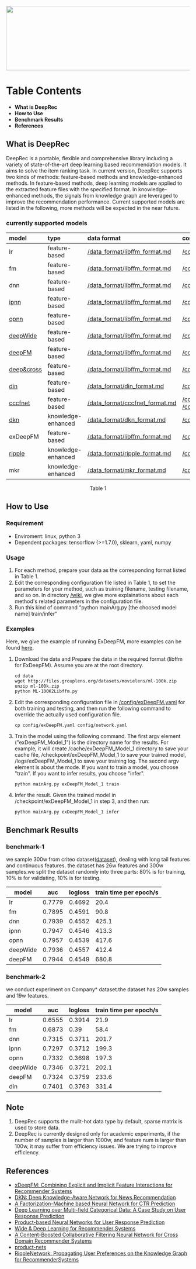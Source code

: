 <img src="https://s1.ax1x.com/2017/09/24/QzeaQ.png" width="509" height="176" />

# **Table Contents**
- **What is DeepRec** 
- **How to Use**
- **Benchmark Results**
- **References**

## **What is DeepRec**

DeepRec is a portable, flexible and comprehensive library including a variety of state-of-the-art deep learning based recommendation models. It aims to solve the item ranking task. In current version, DeepRec supports two kinds of methods: feature-based methods and knowledge-enhanced methods. In feature-based methods, deep learning models are applied to the extracted feature files with the specified format. In knowledge-enhanced methods, the signals from knowledge graph are leveraged to improve the recommendation performance. Current supported models are listed in the following, more methods will be expected in the near future. 

### **currently supported models**

model | type | data format | configuration example |
:---|:-----| :---|:------| 
lr | feature-based | [/data_format/libffm_format.md](https://github.com/zhfzhmsra/DeepRec/tree/master/data_format/libffm_format.md) | [/config/lr.yaml](https://github.com/zhfzhmsra/DeepRec/tree/master/config/lr.yaml) |
fm | feature-based | [/data_format/libffm_format.md](https://github.com/zhfzhmsra/DeepRec/tree/master/data_format/libffm_format.md) | [/config/fm.yaml](https://github.com/zhfzhmsra/DeepRec/tree/master/config/fm.yaml) |  
dnn | feature-based | [/data_format/libffm_format.md](https://github.com/zhfzhmsra/DeepRec/tree/master/data_format/libffm_format.md) | [/config/dnn.yaml](https://github.com/zhfzhmsra/DeepRec/tree/master/config/dnn.yaml) | 
[ipnn](https://arxiv.org/pdf/1611.00144.pdf) | feature-based | [/data_format/libffm_format.md](https://github.com/zhfzhmsra/DeepRec/tree/master/data_format/libffm_format.md) | [/config/ipnn.yaml](https://github.com/zhfzhmsra/DeepRec/tree/master/config/ipnn.yaml) | 
[opnn](https://arxiv.org/pdf/1611.00144.pdf) | feature-based | [/data_format/libffm_format.md](https://github.com/zhfzhmsra/DeepRec/tree/master/data_format/libffm_format.md) | [/config/opnn.yaml](https://github.com/zhfzhmsra/DeepRec/tree/master/config/opnn.yaml) | 
[deepWide](https://arxiv.org/abs/1606.07792) | feature-based | [/data_format/libffm_format.md](https://github.com/zhfzhmsra/DeepRec/tree/master/data_format/libffm_format.md) | [/config/deepWide.yaml](https://github.com/zhfzhmsra/DeepRec/tree/master/config/deepWide.yaml) |
[deepFM](https://arxiv.org/abs/1703.04247) | feature-based | [/data_format/libffm_format.md](https://github.com/zhfzhmsra/DeepRec/tree/master/data_format/libffm_format.md) | [/config/deepFM.yaml](https://github.com/zhfzhmsra/DeepRec/tree/master/config/deepFM.yaml) |
[deep&cross](https://arxiv.org/pdf/1708.05123.pdf) | feature-based |[/data_format/libffm_format.md](https://github.com/zhfzhmsra/DeepRec/tree/master/data_format/libffm_format.md) | [/config/deepcross.yaml](https://github.com/zhfzhmsra/DeepRec/tree/master/config/deepcross.yaml) |
[din](https://arxiv.org/pdf/1706.06978.pdf) | feature-based | [/data_format/din_format.md](https://github.com/zhfzhmsra/DeepRec/tree/master/data_format/din_format.md) | [/config/din.yaml](https://github.com/zhfzhmsra/DeepRec/tree/master/config/din.yaml) |
[cccfnet](https://dl.acm.org/citation.cfm?id=3054207) | feature-based | [/data_format/cccfnet_format.md](https://github.com/zhfzhmsra/DeepRec/tree/master/data_format/cccfnet_format.md) | [/config/cccfnet_classfy.yaml](https://github.com/zhfzhmsra/DeepRec/tree/master/config/cccfnet_classfy.yaml), [/config/cccfnet_regress.yaml](https://github.com/zhfzhmsra/DeepRec/tree/master/config/cccfnet_regress.yaml) |
[dkn](https://dl.acm.org/citation.cfm?doid=3178876.3186175) | knowledge-enhanced | [/data_format/dkn_format.md](https://github.com/zhfzhmsra/DeepRec/tree/master/data_format/dkn_format.md) | [/config/dkn.yaml](https://github.com/zhfzhmsra/DeepRec/tree/master/config/dkn.yaml) |
exDeepFM | feature-based | [/data_format/libffm_format.md](https://github.com/zhfzhmsra/DeepRec/tree/master/data_format/libffm_format.md) | [/config/exDeepFM.yaml](https://github.com/zhfzhmsra/DeepRec/tree/master/config/exDeepFM.yaml)  |
[ripple](https://arxiv.org/abs/1803.03467) | knowledge-enhanced | [/data_format/ripple_format.md](https://github.com/zhfzhmsra/DeepRec/tree/master/data_format/ripple_format.md) | [/config/ripple.yaml](https://github.com/zhfzhmsra/DeepRec/tree/master/config/ripple.yaml) |
mkr | knowledge-enhanced | [/data_format/mkr_format.md](https://github.com/zhfzhmsra/DeepRec/tree/master/data_format/mkr_format.md) | [/config/mkr.yaml](https://github.com/zhfzhmsra/DeepRec/tree/master/config/mkr.yaml) |

<div align="center">Table 1</div>

## **How to Use**

### **Requirement**
- Enviroment: linux, python 3 
- Dependent packages: tensorflow (>=1.7.0), sklearn, yaml, numpy 

### **Usage**
  1. For each method, prepare your data as the corresponding format listed in Table 1.
  2. Edit the corresponding configuration file listed in Table 1, to set the parameters for your method, such as training filename, testing filename, and so on. In directory [/wiki](https://github.com/zhfzhmsra/DeepRec/tree/master/wiki), we give more explainations about each method's related parameters in the configuration file.
  3. Run this kind of command "python mainArg.py [the choosed model name] train/infer"

### **Examples**  
Here, we give the example of running ExDeepFM, more examples can be found [here](https://github.com/zhfzhmsra/DeepRec/tree/master/example/).

  1. Download the data and Prepare the data in the required format (libffm for ExDeepFM). Assume you are at the root directory.
       ```
       cd data
       wget http://files.grouplens.org/datasets/movielens/ml-100k.zip
       unzip ml-100k.zip
       python ML-100K2Libffm.py
       ```
  2. Edit the corresponding configuration file in [/config/exDeepFM.yaml](https://github.com/zhfzhmsra/DeepRec/tree/master/config/exDeepFM.yaml) for both training and testing, and then run the following command to override the actually used configuration file.
       ```
       cp config/exDeepFM.yaml config/network.yaml
       ```
  3. Train the model using the following command. The first argv element ("exDeepFM_Model_1") is the directory name for the results. For example, it will create /cache/exDeepFM_Model_1 directory to save your cache file, /checkpoint/exDeepFM_Model_1 to save your trained model, /logs/exDeepFM_Model_1 to save your training log. The second argv element is about the mode. If you want to train a model, you choose "train". If you want to infer results, you choose "infer".
       ```
       python mainArg.py exDeepFM_Model_1 train
       ```
  4. Infer the result. Given the trained model in /checkpoint/exDeepFM_Model_1 in step 3, and then run:
       ```
       python mainArg.py exDeepFM_Model_1 infer
       ```

## **Benchmark Results**

### **benchmark-1**
we sample 300w from criteo dataset([dataset](https://www.kaggle.com/c/criteo-display-ad-challenge)), dealing with long tail features and continuous features. the dataset has 26w features and 300w samples.we split the dataset randomly into three parts: 80% is for training, 10% is for validating, 10% is for testing.


model | auc | logloss | train time per epoch/s|
----|------|------|------| 
lr | 0.7779 | 0.4692 | 20.4| 
fm | 0.7895 | 0.4591 | 90.8 |   
dnn | 0.7939 | 0.4552 | 425.1 |  
ipnn | 0.7947 | 0.4546 | 413.3 |  
opnn | 0.7957 | 0.4539 | 417.6 |  
deepWide | 0.7936 | 0.4557 | 412.4 | 
deepFM | 0.7944 | 0.4549 | 680.8 | 

### **benchmark-2**
we conduct experiment on Company* dataset.the dataset has 20w samples and 19w features. 

model | auc | logloss | train time per epoch/s|
----|------|------|------| 
lr | 0.6555 | 0.3914 | 21.9| 
fm | 0.6873 | 0.39 | 58.4 |   
dnn | 0.7315 | 0.3711 | 201.7 |  
ipnn | 0.7297 | 0.3712 | 199.3 |  
opnn | 0.7332 | 0.3698 | 197.3 |  
deepWide | 0.7346 | 0.3721 | 202.1 | 
deepFM | 0.7324 | 0.3759 | 233.6 | 
din | 0.7401 | 0.3763 | 331.4 | 

## **Note**
  1. DeepRec supports the mulit-hot data type by default, sparse matrix is ​​used to store data. 
  2. DeepRec is currently designed only for academic experiments, if the number of samples is larger than 1000w, and feature num is larger than 100w, it may suffer from efficiency issues. We are trying to improve efficiency.

## References
- [xDeepFM: Combining Explicit and Implicit Feature Interactions for Recommender Systems](https://arxiv.org/abs/1803.05170)
- [DKN: Deep Knowledge-Aware Network for News Recommendation](https://arxiv.org/pdf/1801.08284v1.pdf)
- [A Factorization-Machine based Neural Network for CTR Prediction](https://arxiv.org/abs/1703.04247)
- [Deep Learning over Multi-field Categorical Data: A Case Study on User Response Prediction](https://arxiv.org/abs/1601.02376)
- [Product-based Neural Networks for User Response Prediction](https://arxiv.org/abs/1611.00144)
- [Wide & Deep Learning for Recommender Systems](https://arxiv.org/abs/1606.07792)
- [A Content-Boosted Collaborative Filtering Neural Network for Cross Domain Recommender Systems](http://dl.acm.org/citation.cfm?id=3054207)
- [product-nets](https://github.com/Atomu2014/product-nets)
- [RippleNetwork: Propagating User Preferences on the Knowledge Graph for RecommenderSystems](https://arxiv.org/pdf/1803.03467.pdf)